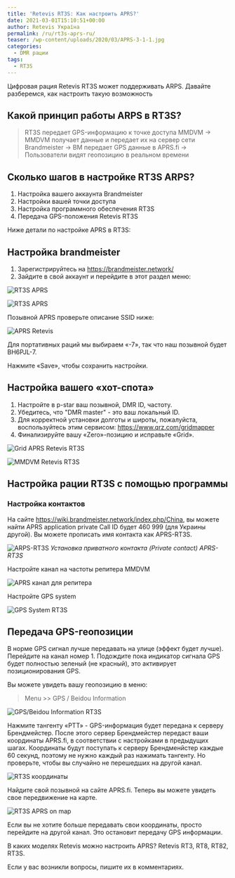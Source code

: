 ```yaml
---
title: 'Retevis RT3S: Как настроить APRS?'
date: 2021-03-01T15:10:51+00:00
author: Retevis Україна
permalink: /ru/rt3s-aprs-ru/
teaser: /wp-content/uploads/2020/03/APRS-3-1-1.jpg
categories:
  - DMR рации
tags:
  - RT3S
---
```

Цифровая рация Retevis RT3S может поддерживать ARPS. Давайте разберемся, как настроить такую возможность



## Какой принцип работы ARPS в RT3S?

> RT3S передает GPS-информацию к точке доступа MMDVM -> MMDVM получает данные и передает их на сервер сети Brandmeister -> BM передает GPS данные в APRS.fi -> Пользователи видят геопозицию в реальном времени

## Сколько шагов в настройке RT3S ARPS?

  1. Настройка вашего аккаунта Brandmeister
  2. Настройки вашей точки доступа
  3. Настройка программного обеспечения RT3S
  4. Передача GPS-положения Retevis RT3S

Ниже детали по настройке APRS в RT3S:

## Настройка brandmeister

  1. Зарегистрируйтесь на <https://brandmeister.network/>
  2. Зайдите в свой аккаунт и перейдите в этот раздел меню:

![RT3S APRS](/wp-content/uploads/2020/03/APRS-1-1-252x300.jpg)

![RT3S APRS](https://retevis.com.ua/wp-content/uploads/2020/03/APRS-2-1024x440.jpg)

Позывной APRS проверьте описание SSID ниже:

![APRS Retevis](/wp-content/uploads/2020/03/APRS-3-1.jpg)

Для портативных раций мы выбираем «-7», так что наш позывной будет BH6PJL-7.

Нажмите «Save», чтобы сохранить настройки.

## Настройка вашего «хот-спота»

  1. Настройте в p-star ваш позывной, DMR ID, частоту.
  2. Убедитесь, что "DMR master" - это ваш локальный ID.
  3. Для корректной установки долготы и широты, пожалуйста, воспользуйтесь этим сервисом: <https://www.qrz.com/gridmapper>
  4. Финализируйте вашу «Zero»-позицию и исправьте «Grid».

![Grid APRS Retevis RT3S](/wp-content/uploads/2020/03/APRS-4.jpg)

![MMDVM Retevis RT3S](/wp-content/uploads/2020/03/APRS-5.jpg)

## Настройка рации RT3S с помощью программы

### Настройка контактов

На сайте <https://wiki.brandmeister.network/index.php/China>, вы можете найти APRS application private Call ID будет 460 999 (для Украины другой). Вы можете прописать имя контакта как APRS-RT3S.

![ARPS-RT3S](/wp-content/uploads/2020/03/APRS-6.jpg)
*Установка приватного контакта (Private contact) APRS-RT3S*

Настройте канал на частоты репитера MMDVM

![APRS канал для репитера](/wp-content/uploads/2020/03/APRS-7.jpg)

Настройте GPS system

![GPS System RT3S](/wp-content/uploads/2020/03/APRS-8.jpg)

## Передача GPS-геопозиции

В норме GPS сигнал лучше передавать на улице (эффект будет лучше). Перейдите на канал номер 1. Подождите пока индикатор сигнала GPS будет полностью зеленый (не красный), это активирует позиционирования GPS.

Вы можете увидеть вашу геопозицию в меню:

> Menu >> GPS / Beidou Information

![GPS/Beidou Information RT3S](/wp-content/uploads/2020/03/RT3S-APRS-2-576x1024.jpg)

Нажмите тангенту «PTT» - GPS-информация будет передана к серверу Брендмейстер. После этого сервер Брендмейстер передаст ваши координаты APRS.fi, в соответствии с настройками в предыдущих шагах. Координаты будут поступать к серверу Брендменйстер каждые 60 секунд, поэтому не нужно каждый раз нажимать тангенту. Но проверьте, чтобы вы случайно не перешедших на другой канал.

![RT3S координаты](/wp-content/uploads/2020/03/RT3S-APRS1-576x1024.jpg) 

Найдите свой позывной на сайте APRS.fi. Теперь вы можете увидеть свое передвижение на карте.

![RT3S APRS on map](/wp-content/uploads/2020/03/APRS-3-1-1.jpg)

Если вы не хотите больше передавать свои координаты, просто перейдите на другой канал. Это остановит передачу GPS информации.

В каких моделях Retevis можно настроить APRS? Retevis RT3, RT8, RT82, RT3S.

Если у вас возникли вопросы, пишите их в комментариях.